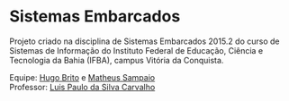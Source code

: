 # Sistemas Embarcados

Projeto criado na disciplina de Sistemas Embarcados 2015.2 do curso de Sistemas de Informação do Instituto Federal de Educação, Ciência e Tecnologia da Bahia (IFBA), campus Vitória da Conquista.


Equipe: [Hugo Brito](https://github.com/huggobrito) e [Matheus Sampaio](https://github.com/matheuSampaio)<br>
Professor: [Luis Paulo da Silva Carvalho](https://github.com/luispscarvalho)
